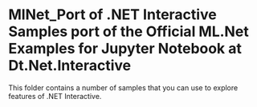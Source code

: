 # MlNet_Port of .NET Interactive Samples port of the Official ML.Net Examples for Jupyter Notebook at Dt.Net.Interactive

This folder contains a number of samples that you can use to explore features of .NET Interactive.






